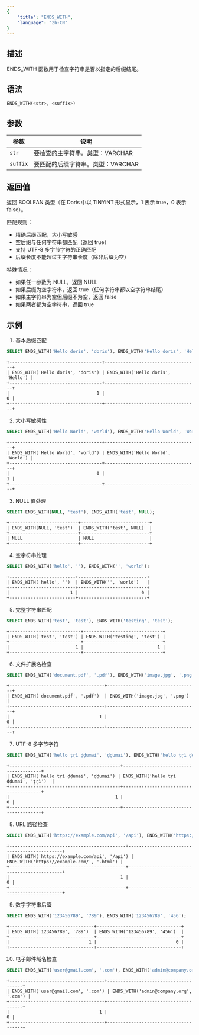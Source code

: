 ```yaml
---
{
    "title": "ENDS_WITH",
    "language": "zh-CN"
}
---
```


## 描述

ENDS_WITH 函数用于检查字符串是否以指定的后缀结尾。

## 语法

```sql
ENDS_WITH(<str>, <suffix>)
```

## 参数

| 参数       | 说明           |
|----------|--------------|
| `str`    | 要检查的主字符串。类型：VARCHAR |
| `suffix` | 要匹配的后缀字符串。类型：VARCHAR |

## 返回值

返回 BOOLEAN 类型（在 Doris 中以 TINYINT 形式显示，1 表示 true，0 表示 false）。

匹配规则：
- 精确后缀匹配，大小写敏感
- 空后缀与任何字符串都匹配（返回 true）
- 支持 UTF-8 多字节字符的正确匹配
- 后缀长度不能超过主字符串长度（除非后缀为空）

特殊情况：
- 如果任一参数为 NULL，返回 NULL
- 如果后缀为空字符串，返回 true（任何字符串都以空字符串结尾）
- 如果主字符串为空但后缀不为空，返回 false
- 如果两者都为空字符串，返回 true

## 示例

1. 基本后缀匹配
```sql
SELECT ENDS_WITH('Hello doris', 'doris'), ENDS_WITH('Hello doris', 'Hello');
```
```text
+-----------------------------------+-----------------------------------+
| ENDS_WITH('Hello doris', 'doris') | ENDS_WITH('Hello doris', 'Hello') |
+-----------------------------------+-----------------------------------+
|                                 1 |                                 0 |
+-----------------------------------+-----------------------------------+
```

2. 大小写敏感性
```sql
SELECT ENDS_WITH('Hello World', 'world'), ENDS_WITH('Hello World', 'World');
```
```text
+-----------------------------------+-----------------------------------+
| ENDS_WITH('Hello World', 'world') | ENDS_WITH('Hello World', 'World') |
+-----------------------------------+-----------------------------------+
|                                 0 |                                 1 |
+-----------------------------------+-----------------------------------+
```

3. NULL 值处理
```sql
SELECT ENDS_WITH(NULL, 'test'), ENDS_WITH('test', NULL);
```
```text
+--------------------------+--------------------------+
| ENDS_WITH(NULL, 'test')  | ENDS_WITH('test', NULL)  |
+--------------------------+--------------------------+
| NULL                     | NULL                     |
+--------------------------+--------------------------+
```

4. 空字符串处理
```sql
SELECT ENDS_WITH('hello', ''), ENDS_WITH('', 'world');
```
```text
+-------------------------+--------------------------+
| ENDS_WITH('hello', '')  | ENDS_WITH('', 'world')   |
+-------------------------+--------------------------+
|                       1 |                        0 |
+-------------------------+--------------------------+
```

5. 完整字符串匹配
```sql
SELECT ENDS_WITH('test', 'test'), ENDS_WITH('testing', 'test');
```
```text
+---------------------------+------------------------------+
| ENDS_WITH('test', 'test') | ENDS_WITH('testing', 'test') |
+---------------------------+------------------------------+
|                         1 |                            1 |
+---------------------------+------------------------------+
```

6. 文件扩展名检查
```sql
SELECT ENDS_WITH('document.pdf', '.pdf'), ENDS_WITH('image.jpg', '.png');
```
```text
+------------------------------------+----------------------------------+
| ENDS_WITH('document.pdf', '.pdf')  | ENDS_WITH('image.jpg', '.png')   |
+------------------------------------+----------------------------------+
|                                  1 |                                0 |
+------------------------------------+----------------------------------+
```

7. UTF-8 多字节字符
```sql
SELECT ENDS_WITH('hello ṭṛì ḍḍumai', 'ḍḍumai'), ENDS_WITH('hello ṭṛì ḍḍumai', 'ṭṛì');
```
```text
+------------------------------------------+---------------------------------------+
| ENDS_WITH('hello ṭṛì ḍḍumai', 'ḍḍumai') | ENDS_WITH('hello ṭṛì ḍḍumai', 'ṭṛì')  |
+------------------------------------------+---------------------------------------+
|                                        1 |                                     0 |
+------------------------------------------+---------------------------------------+
```

8. URL 路径检查
```sql
SELECT ENDS_WITH('https://example.com/api', '/api'), ENDS_WITH('https://example.com/', '.html');
```
```text
+--------------------------------------------+---------------------------------------------+
| ENDS_WITH('https://example.com/api', '/api') | ENDS_WITH('https://example.com/', '.html') |
+--------------------------------------------+---------------------------------------------+
|                                          1 |                                           0 |
+--------------------------------------------+---------------------------------------------+
```

9. 数字字符串后缀
```sql
SELECT ENDS_WITH('123456789', '789'), ENDS_WITH('123456789', '456');
```
```text
+--------------------------------+--------------------------------+
| ENDS_WITH('123456789', '789')  | ENDS_WITH('123456789', '456')  |
+--------------------------------+--------------------------------+
|                              1 |                              0 |
+--------------------------------+--------------------------------+
```

10. 电子邮件域名检查
```sql
SELECT ENDS_WITH('user@gmail.com', '.com'), ENDS_WITH('admin@company.org', '.com');
```
```text
+------------------------------------+--------------------------------------+
| ENDS_WITH('user@gmail.com', '.com') | ENDS_WITH('admin@company.org', '.com') |
+------------------------------------+--------------------------------------+
|                                  1 |                                    0 |
+------------------------------------+--------------------------------------+
```
